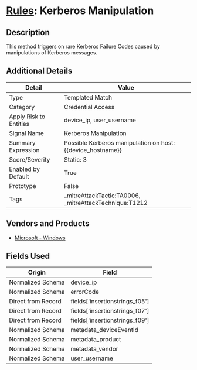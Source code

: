 # [Rules](README.md): Kerberos Manipulation

## Description
This method triggers on rare Kerberos Failure Codes caused by manipulations of Kerberos messages.

## Additional Details
|Detail|Value|
|----|----|
|Type|Templated Match|
|Category|Credential Access|
|Apply Risk to Entities|device_ip, user_username|
|Signal Name|Kerberos Manipulation|
|Summary Expression|Possible Kerberos manipulation on host: {{device_hostname}}|
|Score/Severity|Static: 3|
|Enabled by Default|True|
|Prototype|False|
|Tags|_mitreAttackTactic:TA0006, _mitreAttackTechnique:T1212|
## Vendors and Products
- [Microsoft - Windows](../products/1ff7546c-cb36-4a24-87f7-89d2cecc5761.md)


## Fields Used

|Origin|Field|
|----|----|
|Normalized Schema|device_ip|
|Normalized Schema|errorCode|
|Direct from Record|fields['insertionstrings_f05']|
|Direct from Record|fields['insertionstrings_f07']|
|Direct from Record|fields['insertionstrings_f09']|
|Normalized Schema|metadata_deviceEventId|
|Normalized Schema|metadata_product|
|Normalized Schema|metadata_vendor|
|Normalized Schema|user_username|


